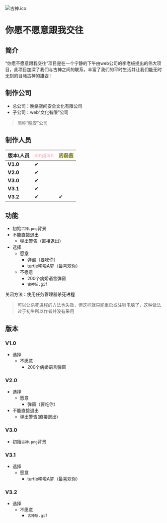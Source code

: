 ![古神.ico](https://raw.githubusercontent.com/lanchuangdexingjian/You-yes-or-no-me/main/%E5%8F%A4%E7%A5%9E.ico)
# 你愿不愿意跟我交往
## 简介
“你愿不愿意跟我交往”项目是在一个宁静的下午由web公司的李老板提出的伟大项目，此项目加深了我们与古神之间的联系，丰富了我们的平时生活并让我们能无时无刻的目睹古神的雄姿！

## 制作公司
- 总公司：晚络空间安全文化有限公司
- 子公司：web“文化有限”公司
> 简称“晚安”公司

## 制作人员
|版本\人员|<font color="Pink">xingjian|<font color="Olive">周磊酱|
|-|-|-|
|**V1.0**|✔
|**V2.0**|✔
|**V3.0**|✔
|**V3.1**|✔
|**V3.2**|✔|✔

## 功能
- 初始`古神.png`背景
- 不能直接退出
  - 弹出警告（直接退出）
- 选择
  - 愿意
    - 弹窗（要吃你）
    - turtle哆啦A梦（最喜欢你）
  - 不愿意
    - 200个病娇语言弹窗
    - `古神斩.gif`

关闭方法：使用任务管理器杀死进程
> 可以让杀死进程的方法也失效，但这样就只能重启或注销电脑了，这种做法过于初生所以作者并没有采用

## 版本
### V1.0
- 选择
  - 不愿意
    - 200个病娇语言弹窗

### V2.0
- 选择
  - 愿意
    - 弹窗（要吃你）
- 不能直接退出
  - 弹出警告(直接退出)

### V3.0
- 初始`古神.png`背景

### V3.1
- 选择
  - 愿意
    - turtle哆啦A梦（最喜欢你）

### V3.2
- 选择
  - 不愿意
    - `古神斩.gif`
